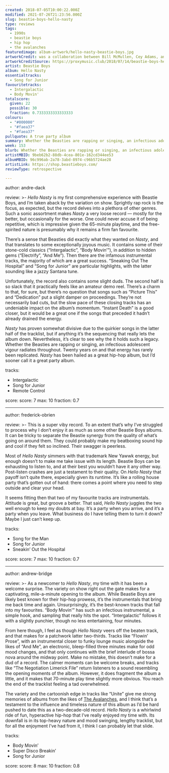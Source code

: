 ```yaml
---
created: 2018-07-05T10:00:22.000Z
modified: 2021-07-26T21:23:56.000Z
slug: beastie-boys-hello-nasty
type: reviews
tags:
  - 1990s
  - beastie boys
  - hip hop
  - the avalanches
featuredimage: album-artwork/hello-nasty-beastie-boys.jpg
artworkCredit: was a collaboration between Bill McMullen, Cey Adams, and photographer Michael Lavine. It was the early days of Photoshop (1998), so the band really was photographed in a giant sardine can together. The lid was superimposed on afterwards.
artworkCreditSource: https://proxymusic.club/2018/07/14/beastie-boys-hello-nasty-bill-mcmullen/
artist: Beastie Boys
album: Hello Nasty
essentialtracks:
  - Song for Junior
favouritetracks:
  - Intergalactic
  - Body Movin'
totalscore:
  given: 22
  possible: 30
  fraction: 0.7333333333333333
colours:
  - "#000000"
  - "#faea37"
  - "#faea37"
pullquote: A true party album
summary: Whether the Beasties are rapping or singing, an infectious adolescent vigour radiates throughout. Twenty years on and that energy has rarely been replicated. Hello Nasty has been hailed as a great hip-hop album, but I'd sooner call it a great party album.
week: 153
blurb: Whether the Beasties are rapping or singing, an infectious adolescent vigour radiates throughout. 20 years on and that energy has rarely been replicated.
artistMBID: 9beb62b2-88db-4cea-801e-162cd344ee53
albumMBID: 96c996ab-2a78-3abd-8974-c96b5724ae28
artistLink: https://shop.beastieboys.com/
reviewType: retrospective

---
```


author: andre-dack

review: >-
  *Hello Nasty* is my first comprehensive experience with Beastie Boys, and I’m taken aback by the variation on show. Sprightly rap rock is the focus, as expected, but the record delves into a plethora of other genres. Such a sonic assortment makes *Nasty* a very loose record — mostly for the better, but occasionally for the worse. One could never accuse it of being repetitive, which is impressive given the 65-minute playtime, and the free-spirited nature is presumably why it remains a firm fan favourite.

  There’s a sense that Beasties did exactly what they wanted on *Nasty*, and that translates to some exceptionally joyous music. It contains some of their stone-cold classics (“Intergalactic”, “Body Movin’”), in addition to hidden gems (“Electrify”, “And Me”). Then there are the infamous instrumental tracks, the majority of which are a great success. “Sneaking Out The Hospital” and “Song for Junior” are particular highlights, with the latter sounding like a jazzy Santana tune.

  Unfortunately, the record also contains some slight duds. The second half is so slack that it practically feels like an amateur demo reel. There’s a charm to that, for sure, but there’s no question that songs such as “Picture This” and “Dedication” put a slight damper on proceedings. They’re not necessarily bad cuts, but the slow pace of these closing tracks has an undeniable impact on the album’s momentum. “Instant Death” is a good closer, but it would be a great one if the songs that preceded it hadn’t already drained the energy.

  *Nasty* has proven somewhat divisive due to the quirkier songs in the latter half of the tracklist, but if anything it’s the sequencing that really lets the album down. Nevertheless, it’s clear to see why the it holds such a legacy. Whether the Beasties are rapping or singing, an infectious adolescent vigour radiates throughout. Twenty years on and that energy has rarely been replicated. *Nasty* has been hailed as a great hip-hop album, but I’d sooner call it a great party album.

tracks:
  - Intergalactic
  - ­­Song for Junior
  - ­­Remote Control

score:
  score: 7
  max: 10
  fraction: 0.7

---
author: frederick-obrien

review: >-
  This is a super viby record. To an extent that’s why I’ve struggled to process why I don’t enjoy it as much as some other Beastie Boys albums. It can be tricky to separate the Beastie synergy from the quality of what’s going on around them. They could probably make my beatboxing sound hip and cool if they felt so inclined. Their swagger is peerless.

  Most of *Hello Nasty* simmers with that trademark New Yawwk energy, but enough doesn’t to make me take issue with its length. Beastie Boys can be exhausting to listen to, and at their best you wouldn’t have it any other way. Post-listen crashes are just a testament to their quality. On *Hello Nasty* that payoff isn’t quite there, especially given its runtime. It’s like a rolling house party that’s gotten out of hand: there comes a point where you need to step outside and clear your head.

  It seems fitting then that two of my favourite tracks are instrumentals. Attitude is great, but groove a better. That said, *Hello Nasty* juggles the two well enough to keep my doubts at bay. It’s a party when you arrive, and it’s a party when you leave. What business do I have telling them to turn it down? Maybe I just can’t keep up.

tracks:
  - Song for the Man
  - ­­Song for Junior
  - ­­Sneakin’ Out the Hospital

score:
  score: 7
  max: 10
  fraction: 0.7

---
author: andrew-bridge

review: >-
  As a newcomer to *Hello Nasty*, my time with it has been a welcome surprise. The variety on show right out the gate makes for a captivating, mile-a-minute opening to the album. While Beastie Boys are likely best known for their hip-hop prowess, it’s the instrumentals that bring me back time and again. Unsurprisingly, it’s the best-known tracks that fall into my favourites. “Body Movin'” has such an infectious instrumental, a simple hook, and sampling that really hits the spot. “Intergalactic” follows it with a slightly punchier, though no less entertaining, four minutes.

  From here though, I feel as though *Hello Nasty* veers off the beaten track, and that makes for a patchwork latter two-thirds. Tracks like “Flowin’ Prose”, with an instrumental closer to funky lounge music alongside the likes of “And Me”, an electronic, bleep-filled three minutes make for odd mood changes, and that only continues with the brief interlude of bossa nova around the midway point. Make no mistake, this doesn’t make for a dud of a record. The calmer moments can be welcome breaks, and tracks like “The Negotiation Limerick File” return listeners to a sound resembling the opening moments of the album. However, it does fragment the album a little, and it makes that 70-minute play time slightly more obvious. You reach the end of the tracklist feeling a tad overwhelmed.

  The variety and the cartoonish edge in tracks like “Unite” give me strong memories of albums from the likes of [The Avalanches](/reviews/the-avalanches-wildflower/), and I think that’s a testament to the influence and timeless nature of this album as I’d be hard pushed to date this as a two-decade-old record. *Hello Nasty* is a whirlwind ride of fun, hyperactive hip-hop that I’ve really enjoyed my time with. Its downfall is in its top-heavy nature and mood swinging, lengthy tracklist, but for all the enjoyment I’ve had from it, I think I can probably let that slide.

tracks:
  - Body Movin’
  - ­­Super Disco Breakin’
  - ­­Song for Junior

score:
  score: 8
  max: 10
  fraction: 0.8
